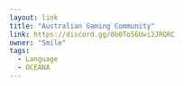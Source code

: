 ```yaml
---
layout: link
title: "Australian Gaming Community"
link: https://discord.gg/0b0To56Uwi2JRQRC
owner: "Smile"
tags: 
  - Language
  - OCEANA
---
```

